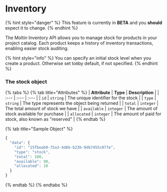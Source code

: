 # Inventory

{% hint style="danger" %}
This feature is currently in **BETA** and you **should** expect it to change.
{% endhint %}

The Moltin Inventory API allows you to manage stock for products in your project catalog. Each product keeps a history of inventory transactions, enabling easier stock auditing.

{% hint style="info" %}
You can specify an initial stock level when you create a product. Otherwise set to`0`by default, if not specified.
{% endhint %}

### The stock object

{% tabs %}
{% tab title="Attributes" %}
| **Attribute** | **Type** | **Description** |
| :--- | :--- | :--- |
| `id` | `string` | The unique identifier for the stock |
| `type` | `string` | The type represents the object being returned |
| `total` | `integer` | The total amount of stock we have |
| `available` | `integer` | The amount of stock available for purchase |
| `allocated` | `integer` | The amount of paid for stock, also known as "reserved" |
{% endtab %}

{% tab title="Sample Object" %}
```javascript
{
  "data": {
    "id": "15fbeab0-75a3-4d6b-b23b-9db7455c077e",
    "type": "stock",
    "total": 100,
    "available": 90,
    "allocated": 10
  }
}
```
{% endtab %}
{% endtabs %}

